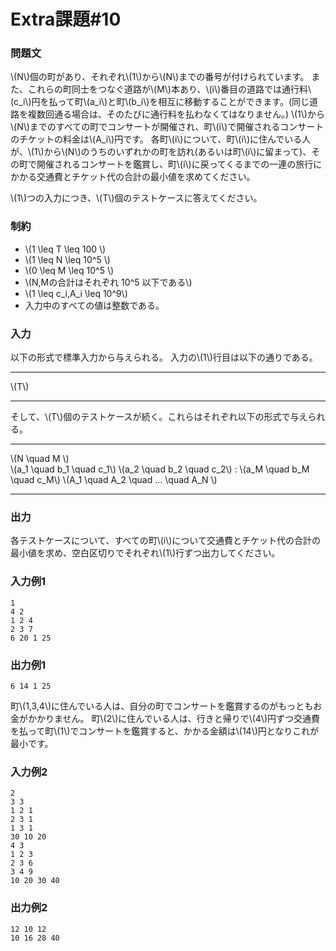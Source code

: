 # Extra課題#10

### 問題文
\\(N\\)個の町があり、それぞれ\\(1\\)から\\(N\\)までの番号が付けられています。
また、これらの町同士をつなぐ道路が\\(M\\)本あり、\\(i\\)番目の道路では通行料\\(c_i\\)円を払って町\\(a_i\\)と町\\(b_i\\)を相互に移動することができます。(同じ道路を複数回通る場合は、そのたびに通行料を払わなくてはなりません。)
\\(1\\)から\\(N\\)までのすべての町でコンサートが開催され、町\\(i\\)で開催されるコンサートのチケットの料金は\\(A_i\\)円です。
各町\\(i\\)について、町\\(i\\)に住んでいる人が、\\(1\\)から\\(N\\)のうちのいずれかの町を訪れ(あるいは町\\(i\\)に留まって)、その町で開催されるコンサートを鑑賞し、町\\(i\\)に戻ってくるまでの一連の旅行にかかる交通費とチケット代の合計の最小値を求めてください。

\\(1\\)つの入力につき、\\(T\\)個のテストケースに答えてください。

### 制約
- \\(1 \leq T \leq 100 \\)
- \\(1 \leq N \leq 10^5 \\)
- \\(0 \leq M \leq 10^5 \\)
- \\(N,Mの合計はそれぞれ 10^5 以下である\\)
- \\(1 \leq c_i,A_i \leq 10^9\\)
- 入力中のすべての値は整数である。

### 入力
以下の形式で標準入力から与えられる。
入力の\\(1\\)行目は以下の通りである。

---
\\(T\\)

---

そして、\\(T\\)個のテストケースが続く。これらはそれぞれ以下の形式で与えられる。

---

\\(N \quad M \\)  
\\(a_1 \quad b_1 \quad c_1\\)
\\(a_2 \quad b_2 \quad c_2\\)
:
\\(a_M \quad b_M \quad c_M\\)
\\(A_1 \quad A_2 \quad ... \quad A_N \\)

---


### 出力
各テストケースについて、すべての町\\(i\\)について交通費とチケット代の合計の最小値を求め、空白区切りでそれぞれ\\(1\\)行ずつ出力してください。

### 入力例1
```
1
4 2
1 2 4
2 3 7
6 20 1 25
```

### 出力例1
```
6 14 1 25
```
町\\(1,3,4\\)に住んでいる人は、自分の町でコンサートを鑑賞するのがもっともお金がかかりません。
町\\(2\\)に住んでいる人は、行きと帰りで\\(4\\)円ずつ交通費を払って町\\(1\\)でコンサートを鑑賞すると、かかる金額は\\(14\\)円となりこれが最小です。

### 入力例2
```
2
3 3
1 2 1
2 3 1
1 3 1
30 10 20
4 3
1 2 3
2 3 6
3 4 9
10 20 30 40
```
### 出力例2
```
12 10 12
10 16 28 40
```
